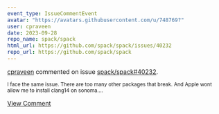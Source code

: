 ```yaml
---
event_type: IssueCommentEvent
avatar: "https://avatars.githubusercontent.com/u/748769?"
user: cpraveen
date: 2023-09-28
repo_name: spack/spack
html_url: https://github.com/spack/spack/issues/40232
repo_url: https://github.com/spack/spack
---
```


<a href='https://github.com/cpraveen' target='_blank'>cpraveen</a> commented on issue <a href='https://github.com/spack/spack/issues/40232' target='_blank'>spack/spack#40232</a>.

<small>I face the same issue. There are too many other packages that break. And Apple wont allow me to install clang14 on sonoma....</small>

<a href='https://github.com/spack/spack/issues/40232' target='_blank'>View Comment</a>